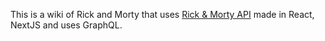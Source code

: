 This is a wiki of Rick and Morty that uses [Rick & Morty API]([https://nextjs.org/learn](https://rickandmortyapi.com)https://rickandmortyapi.com) made in React, NextJS and uses GraphQL.
